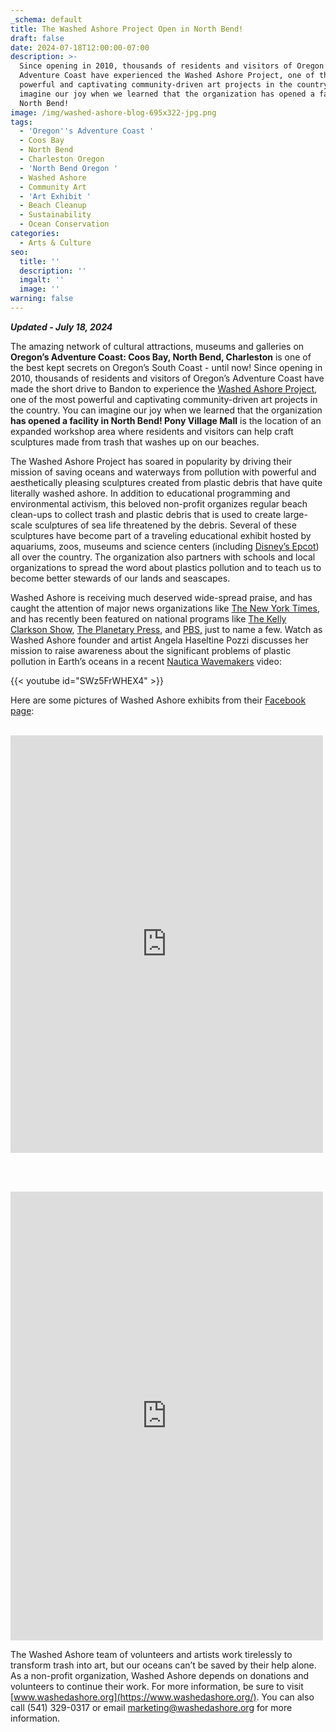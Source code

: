 ```yaml
---
_schema: default
title: The Washed Ashore Project Open in North Bend!
draft: false
date: 2024-07-18T12:00:00-07:00
description: >-
  Since opening in 2010, thousands of residents and visitors of Oregon’s
  Adventure Coast have experienced the Washed Ashore Project, one of the most
  powerful and captivating community-driven art projects in the country. You can
  imagine our joy when we learned that the organization has opened a facility in
  North Bend!
image: /img/washed-ashore-blog-695x322-jpg.png
tags:
  - 'Oregon''s Adventure Coast '
  - Coos Bay
  - North Bend
  - Charleston Oregon
  - 'North Bend Oregon '
  - Washed Ashore
  - Community Art
  - 'Art Exhibit '
  - Beach Cleanup
  - Sustainability
  - Ocean Conservation
categories:
  - Arts & Culture
seo:
  title: ''
  description: ''
  imgalt: ''
  image: ''
warning: false
---
```

***Updated - July 18, 2024***

The amazing network of cultural attractions, museums and galleries on **Oregon’s Adventure Coast: Coos Bay, North Bend, Charleston** is one of the best kept secrets on Oregon’s South Coast - until now! Since opening in 2010, thousands of residents and visitors of Oregon’s Adventure Coast have made the short drive to Bandon to experience the [Washed Ashore Project](https://www.washedashore.org/), one of the most powerful and captivating community-driven art projects in the country. You can imagine our joy when we learned that the organization **has opened a facility in North Bend! Pony Village Mall** is the location of an expanded workshop area where residents and visitors can help craft sculptures made from trash that washes up on our beaches.

The Washed Ashore Project has soared in popularity by driving their mission of saving oceans and waterways from pollution with powerful and aesthetically pleasing sculptures created from plastic debris that have quite literally washed ashore. In addition to educational programming and environmental activism, this beloved non-profit organizes regular beach clean-ups to collect trash and plastic debris that is used to create large-scale sculptures of sea life threatened by the debris. Several of these sculptures have become part of a traveling educational exhibit hosted by aquariums, zoos, museums and science centers (including [Disney’s Epcot](https://www.youtube.com/watch?v=MMiwfreo2yU)) all over the country. The organization also partners with schools and local organizations to spread the word about plastics pollution and to teach us to become better stewards of our lands and seascapes.

Washed Ashore is receiving much deserved wide-spread praise, and has caught the attention of major news organizations like [The New York Times](https://www.nytimes.com/2020/03/09/arts/design/ocean-plastic-sculpture.html), and has recently been featured on national programs like [The Kelly Clarkson Show](https://www.youtube.com/watch?v=aFcCCB4oQr8&amp;feature=youtu.be), [The Planetary Press](https://www.theplanetarypress.com/2021/03/podcast-angela-pozzi-founder-and-artistic-director-of-the-washed-ashore-project/), and [PBS,](https://www.pbs.org/video/washed-ashore-msyu9c/) just to name a few. Watch as Washed Ashore founder and artist Angela Haseltine Pozzi discusses her mission to raise awareness about the significant problems of plastic pollution in Earth’s oceans in a recent [Nautica Wavemakers](https://www.youtube.com/channel/UCNnKkLEnMA-580XJ5fb6Adg) video:

{{< youtube id="SWz5FrWHEX4" >}}

Here are some pictures of Washed Ashore exhibits from their [Facebook page](https://www.facebook.com/WashedAshore/):<br><br>

<iframe src="https://www.facebook.com/plugins/post.php?href=https%3A%2F%2Fwww.facebook.com%2FWashedAshore%2Fphotos%2Fa.144441048919056%2F4956099804419799%2F&amp;show_text=true&amp;width=500" width="500" height="668" style="border:none;overflow:hidden" scrolling="no" frameborder="0" allowfullscreen="true" allow="autoplay; clipboard-write; encrypted-media; picture-in-picture; web-share"></iframe>

<br><br>

<iframe src="https://www.facebook.com/plugins/post.php?href=https%3A%2F%2Fwww.facebook.com%2FWashedAshore%2Fposts%2F4808830615813386&amp;show_text=true&amp;width=500" width="500" height="718" style="border:none;overflow:hidden" scrolling="no" frameborder="0" allowfullscreen="true" allow="autoplay; clipboard-write; encrypted-media; picture-in-picture; web-share"></iframe>

The Washed Ashore team of volunteers and artists work tirelessly to transform trash into art, but our oceans can’t be saved by their help alone. As a non-profit organization, Washed Ashore depends on donations and volunteers to continue their work. For more information, be sure to visit [www.washedashore.org](https://www.washedashore.org/). You can also call (541) 329-0317 or email [marketing@washedashore.org](mailto:marketing@washedashore.org) for more information.